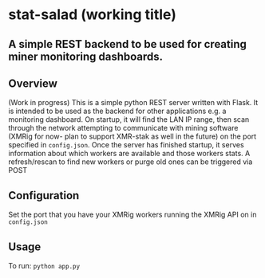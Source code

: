 # stat-salad (working title)
## A simple REST backend to be used for creating miner monitoring dashboards.


## Overview
(Work in progress)
This is a simple python REST server written with Flask. It is intended to be used as the backend for other applications e.g. a monitoring dashboard. On startup, it will find the LAN IP range, then scan through the network attempting to communicate with mining software (XMRig for now- plan to support XMR-stak as well in the future) on the port specified in `config.json`. Once the server has finished startup, it serves information about which workers are available and those workers stats. A refresh/rescan to find new workers or purge old ones can be triggered via POST

## Configuration
Set the port that you have your XMRig workers running the XMRig API on in `config.json`

## Usage
To run:
`python app.py`
